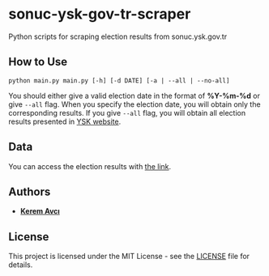 # sonuc-ysk-gov-tr-scraper
Python scripts for scraping election results from sonuc.ysk.gov.tr


## How to Use

    python main.py main.py [-h] [-d DATE] [-a | --all | --no-all]

You should either give a valid election date in the format of **%Y-%m-%d** or give `--all` flag. When you specify the election date, you will obtain only the corresponding results. If you give `--all` flag, you will obtain all election results presented in [YSK website](https://sonuc.ysk.gov.tr/).

## Data

You can access the election results with [the link](https://drive.google.com/drive/folders/11DoYdCcQPaQZ0wGptHCt-cehWz2ttdsV?usp=sharing).

## Authors

- **[Kerem Avcı](mkeremavci)**

## License

This project is licensed under the MIT License - see the [LICENSE](LICENSE) file for details.

